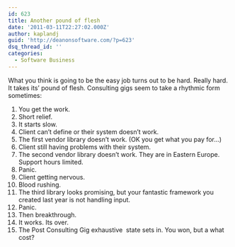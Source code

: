 ```yaml
---
id: 623
title: Another pound of flesh
date: '2011-03-11T22:27:02.000Z'
author: kaplandj
guid: 'http://deanonsoftware.com/?p=623'
dsq_thread_id: ''
categories:
  - Software Business
---
```

What you think is going to be the easy job turns out to be hard. Really hard. It takes its’ pound of flesh. Consulting gigs seem to take a rhythmic form sometimes:

  1. You get the work.
  2. Short relief.
  3. It starts slow.
  4. Client can’t define or their system doesn’t work.
  5. The first vendor library doesn’t work. (OK you get what you pay for…)
  6. Client still having problems with their system.
  7. The second vendor library doesn’t work. They are in Eastern Europe. Support hours limited.
  8. Panic.
  9. Client getting nervous.
 10. Blood rushing.
 11. The third library looks promising, but your fantastic framework you created last year is not handling input.
 12. Panic.
 13. Then breakthrough.
 14. It works. Its over.
 15. The Post Consulting Gig exhaustive  state sets in. You won, but a what cost?

